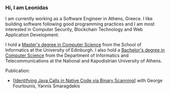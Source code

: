 ### Hi, I am Leonidas

I am currently working as a Software Engineer in Athens, Greece. I like building software following good programming practices and I am most interested in Computer Security, Blockchain Technology and Web Application Development.

I hold a [Master's degree in Computer Science](https://www.ed.ac.uk/studying/postgraduate/degrees/index.php?r=site/view&edition=2022&id=110) from the School of Informatics at the University of Edinburgh. I also hold a [Bachelor's degree in Computer Science](https://www.di.uoa.gr/) from the Department of Informatics and Telecommunications at the National and Kapodistrian University of Athens.

Publication:
- [[Identifying Java Calls in Native Code via Binary Scanning](https://dl.acm.org/doi/10.1145/3395363.3397368)] with George Fourtounis, Yannis Smaragdakis
